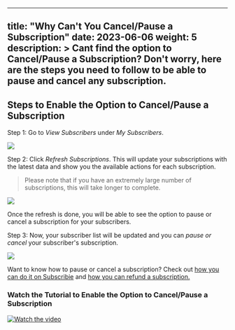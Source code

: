 
---
title: "Why Can't You Cancel/Pause a Subscription"
date: 2023-06-06
weight: 5
description: >
  Cant find the option to Cancel/Pause a Subscription? Don't worry, here are the steps you need to follow to be able to pause and cancel any subscription.
---

## Steps to Enable the Option to Cancel/Pause a Subscription

Step 1:  Go to *View Subscribers* under *My Subscribers*.

![](https://subscribie.co.uk/blog/content/images/size/w1000/2023/06/image-7.png)

Step 2: Click *Refresh Subscriptions*. This will update your subscriptions with the latest data and show you the available actions for each subscription.
> Please note that if you have an extremely large number of subscriptions, this will take longer to complete.


![](https://subscribie.co.uk/blog/content/images/size/w1000/2023/06/image-8.png)

Once the refresh is done, you will be able to see the option to pause or cancel a subscription for your subscribers.

Step 3: Now, your subscriber list will be updated and you can *pause or cancel* your subscriber's subscription.

![](https://subscribie.co.uk/blog/content/images/size/w1000/2023/06/image-9.png)

Want to know how to pause or cancel a subscription? Check out [how you can do it on Subscribie](https://docs.subscribie.co.uk/docs/tasks/pause-a-subscribers-subscription/) and [how you can refund a subscription.](https://docs.subscribie.co.uk/docs/tasks/refund-customer-subscriptions/)

### Watch the Tutorial to Enable the Option to Cancel/Pause a Subscription

[![Watch the video](https://github.com/Subscribie/subscribie/assets/30567984/74ef75b4-b564-4086-9b3b-e42d34a95bf6)](https://youtu.be/j67Rw186oaM)